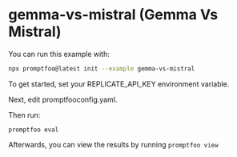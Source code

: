# gemma-vs-mistral (Gemma Vs Mistral)

You can run this example with:

```bash
npx promptfoo@latest init --example gemma-vs-mistral
```

To get started, set your REPLICATE_API_KEY environment variable.

Next, edit promptfooconfig.yaml.

Then run:

```
promptfoo eval
```

Afterwards, you can view the results by running `promptfoo view`
